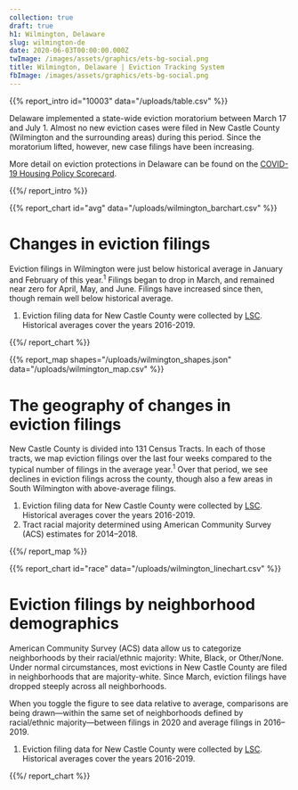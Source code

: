 ```yaml
---
collection: true
draft: true
h1: Wilmington, Delaware
slug: wilmington-de
date: 2020-06-03T00:00:00.000Z
twImage: /images/assets/graphics/ets-bg-social.png
title: Wilmington, Delaware | Eviction Tracking System
fbImage: /images/assets/graphics/ets-bg-social.png
---
```


{{% report_intro id="10003" data="/uploads/table.csv" %}}

Delaware implemented a state-wide eviction moratorium between March 17 and July 1. Almost no new eviction cases were filed in New Castle County (Wilmington and the surrounding areas) during this period. Since the moratorium lifted, however, new case filings have been increasing. 

More detail on eviction protections in Delaware can be found on the [COVID-19 Housing Policy Scorecard](https://evictionlab.org/covid-policy-scorecard/de/).

{{%/ report_intro %}}



{{% report_chart id="avg" data="/uploads/wilmington_barchart.csv" %}}



# Changes in eviction filings

Eviction filings in Wilmington were just below historical average in January and February of this year.<sup>1</sup> Filings began to drop in March, and remained near zero for April, May, and June. Filings have increased since then, though remain well below historical average.

1. Eviction filing data for New Castle County were collected by [LSC](https://www.lsc.gov/). Historical averages cover the years 2016-2019.



{{%/ report_chart %}}



{{% report_map shapes="/uploads/wilmington_shapes.json" data="/uploads/wilmington_map.csv" %}}

# The geography of changes in eviction filings

New Castle County is divided into 131 Census Tracts. In each of those tracts, we map eviction filings over the last four weeks compared to the typical number of filings in the average year.<sup>1</sup> Over that period, we see declines in eviction filings across the county, though also a few areas in South Wilmington with above-average filings.

1. Eviction filing data for New Castle County were collected by [LSC](https://www.lsc.gov/). Historical averages cover the years 2016-2019.
2. Tract racial majority determined using American Community Survey (ACS) estimates for 2014–2018.


{{%/ report_map %}}



{{% report_chart id="race" data="/uploads/wilmington_linechart.csv" %}}



# Eviction filings by neighborhood demographics

American Community Survey (ACS) data allow us to categorize neighborhoods by their racial/ethnic majority: White, Black, or Other/None. Under normal circumstances, most evictions in New Castle County are filed in neighborhoods that are majority-white. Since March, eviction filings have dropped steeply across all neighborhoods.

When you toggle the figure to see data relative to average, comparisons are being drawn—within the same set of neighborhoods defined by racial/ethnic majority—between filings in 2020 and average filings in 2016–2019.

1. Eviction filing data for New Castle County were collected by [LSC](https://www.lsc.gov/). Historical averages cover the years 2016-2019.

{{%/ report_chart %}}